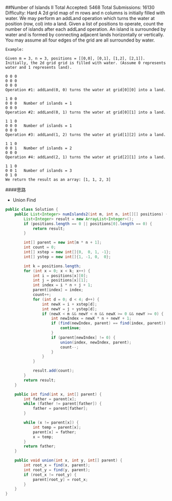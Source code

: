 ##Number of Islands II
	Total Accepted: 5468 Total Submissions: 16130 Difficulty: Hard
	A 2d grid map of m rows and n columns is initially filled with water. We may perform an addLand operation which turns the water at position (row, col) into a land. Given a list of positions to operate, count the number of islands after each addLand operation. An island is surrounded by water and is formed by connecting adjacent lands horizontally or vertically. You may assume all four edges of the grid are all surrounded by water.

	Example:

	Given m = 3, n = 3, positions = [[0,0], [0,1], [1,2], [2,1]].
	Initially, the 2d grid grid is filled with water. (Assume 0 represents water and 1 represents land).

	0 0 0
	0 0 0
	0 0 0
	Operation #1: addLand(0, 0) turns the water at grid[0][0] into a land.

	1 0 0
	0 0 0   Number of islands = 1
	0 0 0
	Operation #2: addLand(0, 1) turns the water at grid[0][1] into a land.

	1 1 0
	0 0 0   Number of islands = 1
	0 0 0
	Operation #3: addLand(1, 2) turns the water at grid[1][2] into a land.

	1 1 0
	0 0 1   Number of islands = 2
	0 0 0
	Operation #4: addLand(2, 1) turns the water at grid[2][1] into a land.

	1 1 0
	0 0 1   Number of islands = 3
	0 1 0
	We return the result as an array: [1, 1, 2, 3]


####思路
- Union Find

```java
public class Solution {
    public List<Integer> numIslands2(int m, int n, int[][] positions) {
        List<Integer> result = new ArrayList<Integer>();
        if (positions.length == 0 || positions[0].length == 0) {
            return result;
        }

        int[] parent = new int[m * n + 1];
        int count = 0;
        int[] xstep = new int[]{0,  0, 1, -1};
        int[] ystep = new int[]{1, -1, 0,  0};

        int k = positions.length;
        for (int x = 0; x < k; x++) {
            int i = positions[x][0];
            int j = positions[x][1];
            int index = i * n + j + 1;
            parent[index] = index;
            count++;
            for (int d = 0; d < 4; d++) {
                int newX = i + xstep[d];
                int newY = j + ystep[d];
                if (newX < m && newY < n && newX >= 0 && newY >= 0) {
                    int newIndex = newX * n + newY + 1;
                    if (find(newIndex, parent) == find(index, parent)) {
                        continue;
                    }
                    if (parent[newIndex] != 0) {
                        union(index, newIndex, parent);
                        count--;
                    }
                }
            }

            result.add(count);
        }
        return result;
    }

    public int find(int x, int[] parent) {
        int father = parent[x];
        while (father != parent[father]) {
            father = parent[father];
        }

        while (x != parent[x]) {
            int temp = parent[x];
            parent[x] = father;
            x = temp;
        }
        return father;
    }

    public void union(int x, int y, int[] parent) {
        int root_x = find(x, parent);
        int root_y = find(y, parent);
        if (root_x != root_y) {
            parent[root_y] = root_x;
        }
    }
}
```
